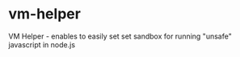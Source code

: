 # vm-helper

VM Helper - enables to easily set set sandbox for running "unsafe" javascript in node.js
